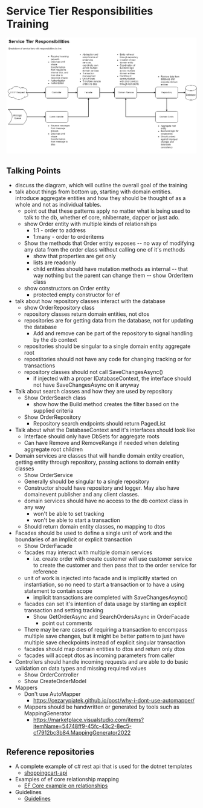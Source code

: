 # Service Tier Responsibilities Training

![Service Tier Responsibilities](ServiceTierResponsibilities.png)

## Talking Points

* discuss the diagram, which will outline the overall goal of the training
* talk about things from bottom up, starting with domain entities. introduce aggregate entities and how they should be thought of as a whole and not as individual tables.
    * point out that these patterns apply no matter what is being used to talk to the db, whether ef core, nhibernate, dapper or just ado.
    * show Order entity with multiple kinds of relationships
        * 1:1 - order to address
        * 1:many - order to orderitems
    * Show the methods that Order entity exposes -- no way of modifying any data from the order class without calling one of it's methods
        * show that properties are get only
        * lists are readonly
        * child entities should have mutation methods as internal -- that way nothing but the parent can change them -- show OrderItem class
    * show constructors on Order entity
        * protected empty constructor for ef
* talk about how repository classes interact with the database
    * show OrderRepository class
    * repository classes return domain entities, not dtos
    * repositories are for getting data from the database, not for updating the database
        * Add and remove can be part of the repository to signal handling by the db context
    * repositories should be singular to a single domain entity aggregate root
    * repostitories should not have any code for changing tracking or for transactions
    * repository classes should not call SaveChangesAsync()
        * if injected with a proper IDatabaseContext, the interface should not have SaveChangesAsync on it anyway
* Talk about search classes and how they are used by repository
    * Show OrderSearch class
        * show how the Build method creates the filter based on the supplied criteria
    * Show OrderRepository
        * Repository search endpoints should return PagedList
* Talk about what the DatabaseContext and it's interfaces should look like
    * Interface should only have DbSets for aggregate roots
    * Can have Remove and RemoveRange if needed when deleting aggregate root children
* Domain services are classes that will handle domain entity creation, getting entity through repository, passing actions to domain entity classes
    * Show OrderService
    * Generally should be singular to a single repository
    * Constructor should have repository and logger.  May also have domainevent publisher and any client classes.
    * domain services should have no access to the db context class in any way
        * won't be able to set tracking
        * won't be able to start a transaction
    * Should return domain entity classes, no mapping to dtos
* Facades should be used to define a single unit of work and the boundaries of an implicit or explicit transaction
    * Show OrderFacade
    * facades may interact with multiple domain services
        * i.e. create order with create customer will use customer service to create the customer and then pass that to the order service for reference
    * unit of work is injected into facade and is implicitly started on instantiation, so no need to start a transaction or to have a using statement to contain scope
        * implicit transactions are completed with SaveChangesAsync()
    * facades can set it's intention of data usage by starting an explicit transaction and setting tracking
        * Show GetOrderAsync and SearchOrdersAsync in OrderFacade
            * point out comments
    * There may be rare cases of requiring a transaction to encompass multiple save changes, but it might be better pattern to just have multiple save checkpoints instead of explicit singular transaction
    * facades should map domain entities to dtos and return only dtos
    * facades will accept dtos as incoming parameters from caller
* Controllers should handle incoming requests and are able to do basic validation on data types and missing required values
    * Show OrderController
    * Show CreateOrderModel
* Mappers
    * Don't use AutoMapper
        * https://cezarypiatek.github.io/post/why-i-dont-use-automapper/
    * Mappers should be handwritten or generated by tools such as MappingGenerator
        * https://marketplace.visualstudio.com/items?itemName=54748ff9-45fc-43c2-8ec5-cf7912bc3b84.MappingGenerator2022

## Reference repositories

* A complete example of c# rest api that is used for the dotnet templates
    * [shoppingcart-api](https://github.com/cortside/coeus/tree/develop/shoppingcart-api)
* Examples of ef core relationship mapping
    * [EF Core example on relationships](https://github.com/cortside/csharp.examples/tree/develop/src/EntityFrameworkCore/Relationships)
* Guidelines
    * [Guidelines](https://github.com/cortside/guidelines/tree/master/docs)
